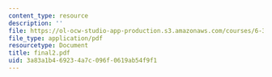 ```yaml
---
content_type: resource
description: ''
file: https://ol-ocw-studio-app-production.s3.amazonaws.com/courses/6-302-feedback-systems-spring-2007/3a83a1b469234a7c096f0619ab54f9f1_final2.pdf
file_type: application/pdf
resourcetype: Document
title: final2.pdf
uid: 3a83a1b4-6923-4a7c-096f-0619ab54f9f1
---
```

